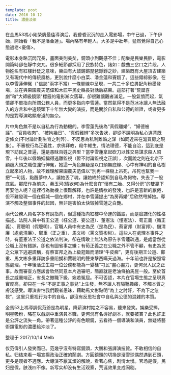 ```yaml
---
template: post
date: 2016-10-12
title: 濃墨淡染
---
```


在金馬53馮小剛榮膺最佳導演后，我昏昏沉沉的走入電影場，中午已過，下午伊始，開始看「我不是潘金蓮」。場內略有年輕人，大多是中壯年，猛然覺得自己心態過老<憂傷>。

電影本身略沉悶冗長，畫面美則美矣，鏡頭小到觀感不佳；配樂是民樂民腔，電影開篇時卻在靜中突兀。很多細節都採用了民族特色，諸如：戲曲三岔口之片段，人物姓名有紅樓針砭之意味，樂曲有大鼓鏘鏘琵琶錚錚之妙，建築既有大屋頂古建築又有現代中的傳統風格，更別說什麼小白菜、潘金蓮和竇娥了。這些錯綜影像，在以李雪蓮伸冤（"信訪"兩字不當）一條單線中呈現，一共二十多位男配角粉墨登場，並在與果園農夫范偉和木匠平民史縣長對話后結束。這部打著“荒誕喜劇”和"大師級鏡頭"標籤的電影漸次落幕，卻很難讓觀者滿足。一股氣憤而起，氣憤卻不單指向所謂公務人員，而更多指向李雪蓮。當然氣得不是范冰冰讓人無法融入的方言和中遠鏡頭下十年無大變的演技，而是關於自私和公德的辨證，或者更多的是對導演略顯膚淺的無奈。

片中角色無不是以自私為行為動機的。李雪蓮先後為“真假離婚”、“婦德被誣”、“官員收肉”、“被拘幾日”、“真假難辨”多次告狀，卻從不說明為私心違背既定條文(不討論計劃生育之利弊）、不反思為私利離婚之謀（如同近來在滬買房之現象）。不審視行為正義性，求佛拜教，殺牛維生，情法理德，不能自洽，這到底是現下訪民之普遍，還是愚昧百姓之典型？當李雪蓮拿起砍刀以性交易謀求殺人昭雪，十年後以假婚姻騙得逃離監視（暫不討論監視之正誤），次而說之則在北京不顧趙大頭之職位強行伸冤，她這一角色無疑是以口頭無底線、心中有神明的自私樹立起來的人物，故不難理解果園農夫范偉以“別再一棵樹上吊死，吊死也幫我一把”一句話，點醒夢中人，讓她丟了魂，讓她終於認知到自私為何物，失去了一股底氣。那麼作為前夫，秦玉河(情欲何)為什麼會在“懷有二胎、又得分房”的雙贏下再娶他人呢？這裡行為動機上很難解釋，也許是情欲的發洩，也許是喜新的厭倦，但不難發現一個在縣城一個在鄉村，并在李雪蓮提出“為房再婚”后欣然甩掉她。導演不觸及整個事件的起因，無非是害怕太快毀掉雪蓮之白艷。

兩代公務人員名字多有說指向，但這種指向紅樓中命運的讖語，而是臉譜化的性格描述。法院人員中有王公道（枉公道、妄公道）、董憲法（懂憲法）、荀正義（循正義）、賈聰明（假聰明），官職人員中有史為民（是為民）、蔡富邦（財富邦）、儲清廉（處處清廉）、鄭重（正之重）、馬文彬（罵文質彬彬）。這些人在處理本事件之時，有董憲法王公道之依法判決，卻在情敢上無法為原告李雪蓮疏通，是處當然從公職上沒有錯誤，卻也有圖省事之嫌；有荀正義之在公職之外不管不顧，有史為民之公眾下逃避謊稱，有蔡富邦之為上級蒞臨而清理“牛皮癬”，更有後期王公道、鄭重、馬文彬多重拜訪多重阻攔和賈聰明的聲東擊西瞞天過海。十年前也許是按照常態處理，十年後活生生每一位公僕都能為一變樣“刁民”盡心盡力，更何況人民之正事。故而審查方應該會欣然同意本片過審吧，簡直就是老油條拍馬屁一般。至於首長之威嚴端正，省長之撤職下級，宛若冤屈。不可否認，本片在官場生態之呈現真實度高，卻只在一件“不是正事之事兒”上生發，無不讓人有隔靴搔癢，不觸本質之膚淺感受。導演害怕我們觀者愚昧，藉助馬文彬點明“為上之討好，不為下之忽視”，这里只重视行为中的自私，卻沒有反思社會中自私與公德的混雜的本質。

金馬53上馮導調侃范爺是為明星，降薪演村姑之不容易，聽來發笑。娛樂受捧，明星吸粉，略在以戲劇中重演員本職，更何況有名導好劇本，就要被賞？此也許正是公評之流失一角。帶著這種公評的有色眼鏡，去看待一個導演和演員，無疑將藝術類電影的濃墨給沖淡了。

整理于 2017/10/14  Melb

仅范偉引人發笑而已。范幾乎沒有特寫鏡頭，大鵬和張譯演技贊。不敢相信的自私。归结来看一場宣揚政治正確的鬧劇。方圓鏡頭的切換是滾雪球偶然遇到石頭，更多是观者不適應。大導演不厭其煩的解說，看著心焦，剧情太慢。官场是假，民妇是假，肤浅四不像。新写实却没有生活观察，荒诞效果变成闹剧。 
